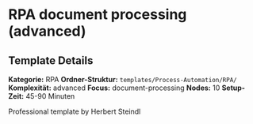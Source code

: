 # RPA document processing (advanced)

## Template Details

**Kategorie:** RPA
**Ordner-Struktur:** `templates/Process-Automation/RPA/`
**Komplexität:** advanced
**Focus:** document-processing
**Nodes:** 10
**Setup-Zeit:** 45-90 Minuten

Professional template by Herbert Steindl